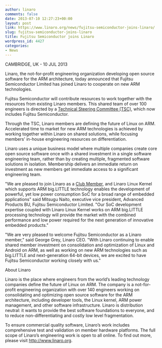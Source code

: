 ```yaml
---
author: linaro
comments: false
date: 2013-07-10 12:27:23+00:00
layout: post
link: https://www.linaro.org/news/fujitsu-semiconductor-joins-linaro/
slug: fujitsu-semiconductor-joins-linaro
title: Fujitsu Semiconductor joins Linaro
wordpress_id: 4427
categories:
- News
---
```


CAMBRIDGE, UK - 10 JUL 2013


Linaro, the not-for-profit engineering organization developing open source software for the ARM architecture, today announced that Fujitsu Semiconductor Limited has joined Linaro to cooperate on new ARM technologies.




Fujitsu Semiconductor will contribute resources to work together with the resources from existing Linaro members. This shared team of over 100 engineers is directed by a [Technical Steering Committee (TSC)](http://www.linaro.org/linux-on-arm/steering-committee), which now includes Fujitsu Semiconductor.




Through the TSC, Linaro members are defining the future of Linux on ARM. Accelerated time to market for new ARM technologies is achieved by working together within Linaro on shared solutions, while focusing members' in-house engineering resources on differentiation.




Linaro uses a unique business model where multiple companies create core open source software once with a shared investment in a single software engineering team, rather than by creating multiple, fragmented software solutions in isolation. Membership delivers an immediate return on investment as new members get immediate access to a significant engineering team.




"We are pleased to join Linaro as a [Club Member](http://www.linaro.org/members), and Linaro Linux Kernel which supports ARM big.LITTLE technology enables the development of powerful, yet low power consumption SoC for a broad range of embedded applications" said Mitsugu Naito, executive vice president, Advanced Products BU, Fujitsu Semiconductor Limited. "Our SoC development expertise coupled with Linaro Linux Kernel works on ARM big.LITTLE processing technology will provide the market with the combined performance and low power required for the next generation of innovative embedded products."




"We are very pleased to welcome Fujitsu Semiconductor as a Linaro member," said George Grey, Linaro CEO. "With Linaro continuing to enable shared member investment on consolidation and optimization of Linux and Android on ARM, as well as working on new ARM technologies such as big.LITTLE and next-generation 64-bit devices, we are excited to have Fujitsu Semiconductor working closely with us."





About Linaro




Linaro is the place where engineers from the world’s leading technology companies define the future of Linux on ARM. The company is a not-for-profit engineering organization with over 140 engineers working on consolidating and optimizing open source software for the ARM architecture, including developer tools, the Linux kernel, ARM power management, and other software infrastructure. Linaro is distribution neutral: it wants to provide the best software foundations to everyone, and to reduce non-differentiating and costly low level fragmentation.




To ensure commercial quality software, Linaro’s work includes comprehensive test and validation on member hardware platforms. The full scope of Linaro’s engineering work is open to all online. To find out more, please visit http://www.linaro.org.
